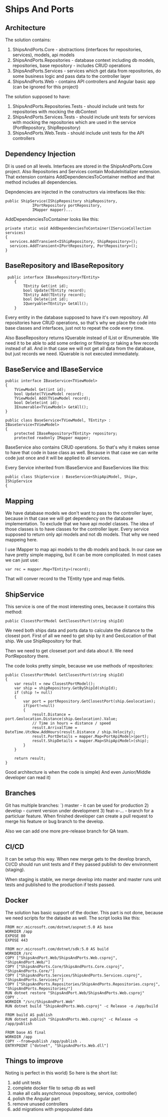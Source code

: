 # Ships And Ports
## Architecture
The solution contains:
1) ShipsAndPorts.Core - abstractions (interfaces for repositories, services), models, api models
2) ShipsAndPorts.Repositories - database context including db models, repositories, base repository - includes CRUD operations
3) ShipsAndPorts.Services - services which get data from repositories, do some business logic and pass data to the controller layer
4) ShipsAndPorts.Web - contains API controllers and Angular basic app (can be ignored for this project)

The solution supposed to have:
1) ShipsAndPorts.Repositories.Tests - should include unit tests for repositories with mocking the dbContext
2) ShipsAndPorts.Services.Tests - should include unit tests for services with mocking the repositories which are used in the service (PortRepository, ShipRepository)
3) ShipsAndPorts.Web.Tests - should include unit tests for the API controllers

## Dependency Injection
DI is used on all levels. Interfaces are stored in the ShipsAndPorts.Core project. Also Repositories and Services contain ModuleInitializer extension. That extension contains AddDependenciesToContainer method and that method includes all dependencies.

Depndencies are injected in the constructors via intrefaces like this:
```
public ShipService(IShipRepository shipRepository, 
            IPortRepository portRepository,
            IMapper mapper)...
```

AddDependenciesToContainer looks like this:

```
private static void AddDependenciesToContainer(IServiceCollection services)
{
  services.AddTransient<IShipRepository, ShipRepository>();
  services.AddTransient<IPortRepository, PortRepository>();
}
```

## BaseRepository and IBaseRepository

```
 public interface IBaseRepository<TEntity>
    {
        TEntity Get(int id);
        bool Update(TEntity record);
        TEntity Add(TEntity record);
        bool Delete(int id);
        IQueryable<TEntity> GetAll();
    }
```
Every entity in the database supposed to have it's own repository. All repositories have CRUD operations, so that's why we place the code into base classes and interfaces, just not to repeat the code 
every time. 

Also BaseRepository returns IQuerable instead of IList or IEnumerable. We need it to be able to add some ordering or filtering or taking a few records instead of all. And in that case 
we will not get all data from the database, but just records we need. IQuerable is not executed immediately.


## BaseService and IBaseService
```
public interface IBaseService<TViewModel>
{
    TViewModel Get(int id);
    bool Update(TViewModel record);
    TViewModel Add(TViewModel record);
    bool Delete(int id);
    IEnumerable<TViewModel> GetAll();
}
```

```
public class BaseService<TViewModel, TEntity> : IBaseService<TViewModel>
{
    protected IBaseRepository<TEntity> repository;
    protected readonly IMapper mapper;
```

BaseService also contains CRUD operations. So that's why it makes sense to have that code in base class as well. Because in that case we can write code just once and it will be applied to all services.

Every Service inherited from IBaseService and BaseServices like this:
```
public class ShipService : BaseService<ShipApiModel, Ship>, IShipService
{
```

## Mapping
We have database models we don't want to pass to the controller layer, because in that case we will get dependency on the database implementation. To exclude that we have api model classes.
The idea of those classes is to have classes for the controller layer. Every service supposed to return only api models and not db models. That why we need mappeing here.

I use IMapper to map api models to the db models and back. In our case we have pretty simple mapping, but it can be more complicated. In most cases we can just use:
```
var rec = mapper.Map<TEntity>(record);
```
That will conver record to the TEntity type and map fields.

## ShipService
This service is one of the most interesting ones, because it contains this method:
```
public ClosestPortModel GetClosestPort(string shipId)
```
We need both ships data and ports data to calculate the distance to the closest port. First of all we need to get ship by it and GeoLocation of that ship. We use ShipRepository for that.

Then we need to get closeset port and data about it. We need PortRepository there.

The code looks pretty simple, because we use methods of repositories:
```
public ClosestPortModel GetClosestPort(string shipId)
{
    var result = new ClosestPortModel();
    var ship = shipRepository.GetByShipId(shipId);
    if (ship != null)
    {
        var port = portRepository.GetClosestPort(ship.Geolocation);
        if(port!=null)
        {
            result.Distance = port.Geolocation.Distance(ship.Geolocation).Value;
            // Time in hours = distance / speed
            result.ArrivalTime = DateTime.UtcNow.AddHours(result.Distance / ship.Velocity);
            result.PortDetails = mapper.Map<PortApiModel>(port);
            result.ShipDetails = mapper.Map<ShipApiModel>(ship);
        }
    }

    return result;
}
```

Good architecture is when the code is simple) And even Junior/Middle developer can read it)

## Branches
Git has multiple branches:
`) master - it can be used for production
2) develop - current version under development
3) feat-x-... - branch for a particluar feature. When finished developer can create a pull request to merge his feature or bug branch to the develop.

Also we can add one more pre-release branch for QA team.

## CI/CD
It can be setup this way. When new merge gets to the develop branch, CI/CD should run unit tests and if they passed publish to dev environment (staging).

When staging is stable, we merge develop into master and master runs unit tests and published to the production if tests passed. 

## Docker
The solution has basic support of the docker. This part is not done, because we need scripts for the datasbe as well. The script looks like this:
```
FROM mcr.microsoft.com/dotnet/aspnet:5.0 AS base
WORKDIR /app
EXPOSE 80
EXPOSE 443

FROM mcr.microsoft.com/dotnet/sdk:5.0 AS build
WORKDIR /src
COPY ["ShipsAndPort.Web/ShipsAndPorts.Web.csproj", "ShipsAndPort.Web/"]
COPY ["ShipsAndPorts.Core/ShipsAndPorts.Core.csproj", "ShipsAndPorts.Core/"]
COPY ["ShipsAndPorts.Services/ShipsAndPorts.Services.csproj", "ShipsAndPorts.Services/"]
COPY ["ShipsAndPorts.Repositories/ShipsAndPorts.Repositories.csproj", "ShipsAndPorts.Repositories/"]
RUN dotnet restore "ShipsAndPort.Web/ShipsAndPorts.Web.csproj"
COPY . .
WORKDIR "/src/ShipsAndPort.Web"
RUN dotnet build "ShipsAndPorts.Web.csproj" -c Release -o /app/build

FROM build AS publish
RUN dotnet publish "ShipsAndPorts.Web.csproj" -c Release -o /app/publish

FROM base AS final
WORKDIR /app
COPY --from=publish /app/publish .
ENTRYPOINT ["dotnet", "ShipsAndPorts.Web.dll"]
```

## Things to improve
Noting is perfect in this world) So here is the short list:
1) add unit tests 
2) complete docker file to setup db as well
3) make all calls asynchronous (repositoey, service, controller)
4) polish the Angular part
5) remove unused controllers
6) add migrations with prepopulated data



